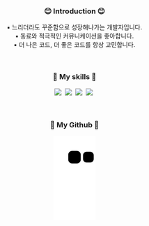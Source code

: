 <h3 align="center">😊 Introduction 😊</h3>
<p align="center">
▪ 느리더라도 꾸준함으로 성장해나가는 개발자입니다.<br>
▪ 동료와 적극적인 커뮤니케이션을 좋아합니다.<br>
▪ 더 나은 코드, 더 좋은 코드를 항상 고민합니다.
</p>
<br>
<h3 align="center">🔨 My skills 🔨</h3>
<p align="center">
  <img src="https://img.shields.io/badge/-JAVA-orange"/>&nbsp
  <img src="https://img.shields.io/badge/-Spring-brightgreen"/>&nbsp
  <img src="https://img.shields.io/badge/-SpringBoot-brightgreen"/>&nbsp
  <img src="https://img.shields.io/badge/-MySQL-navy"/>&nbsp
</p>
<br>
<h3 align="center">🧩 My Github 🧩</h3>
<p align="center">
<img src="https://github.com/ChaYujin/ChaYujin/blob/output/github-contribution-grid-snake.svg" />
</p>
